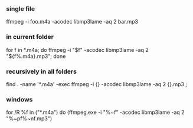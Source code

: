 ### single file
ffmpeg -i foo.m4a -acodec libmp3lame -aq 2 bar.mp3

### in current folder
for f in *.m4a; do ffmpeg -i "$f" -acodec libmp3lame -aq 2 "${f%.m4a}.mp3"; done

### recursively in all folders
find . -name '*.m4a' -exec ffmpeg -i {} -acodec libmp3lame -aq 2 {}.mp3 \;

### windows
for /R %f in ("*.m4a") do (ffmpeg.exe -i "%~f" -acodec libmp3lame -aq 2 "%~pf%~nf.mp3")